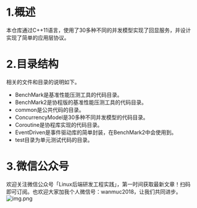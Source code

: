 # 1.概述
本仓库通过C++11语言，使用了30多种不同的并发模型实现了回显服务，并设计实现了简单的应用层协议。

# 2.目录结构
相关的文件和目录的说明如下。
- BenchMark是基准性能压测工具的代码目录。
- BenchMark2是协程版的基准性能压测工具的代码目录。
- common是公共代码的目录。
- ConcurrencyModel是30多种不同并发模型的代码目录。
- Coroutine是协程库实现的代码目录。
- EventDriven是事件驱动库的简单封装，在BenchMark2中会使用到。
- test目录为单元测试代码的目录。

# 3.微信公众号
欢迎关注微信公众号「Linux后端研发工程实践」，第一时间获取最新文章！扫码即可订阅。也欢迎大家加我个人微信号：wanmuc2018，让我们共同进步。
![img.png](https://github.com/wanmuc/ConcurrentProgram/blob/main/mp_account.png#pic_center=660*180)

